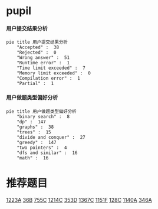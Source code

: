 # pupiI

<!-- tabs:start -->



#### **用户提交结果分析**

```mermaid
pie title 用户提交结果分析
    "Accepted" :  38
    "Rejected" :  0
    "Wrong answer" :  51
    "Runtime error" :  1
    "Time limit exceeded" :  7
    "Memory limit exceeded" :  0
    "Compilation error" :  1
    "Partial" :  1
```

#### **用户做题类型偏好分析**

```mermaid
pie title 用户做题类型偏好分析
    "binary search" :  8
    "dp" :  147
    "graphs" :  38
    "trees" :  15
    "divide and conquer" :  27
    "greedy" :  147
    "two pointers" :  4
    "dfs and similar" :  16
    "math" :  16
```



<!-- tabs:end -->
# 推荐题目
[1223A](https://codeforces.com/contest/1223/problem/A)
[36B](https://codeforces.com/contest/36/problem/B)
[755C](https://codeforces.com/contest/755/problem/C)
[1214C](https://codeforces.com/contest/1214/problem/C)
[353D](https://codeforces.com/contest/353/problem/D)
[1367C](https://codeforces.com/contest/1367/problem/C)
[1151F](https://codeforces.com/contest/1151/problem/F)
[128C](https://codeforces.com/contest/128/problem/C)
[1140A](https://codeforces.com/contest/1140/problem/A)
[346A](https://codeforces.com/contest/346/problem/A)
